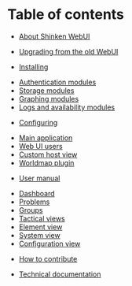 # Table of contents
* [About Shinken WebUI][home]

* [Upgrading from the old WebUI](upgrade)

* [Installing][installing]
 - [Authentication modules][ins-authenticating]
 - [Storage modules][ins-storing]
 - [Graphing modules][ins-graphing]
 - [Logs and availability modules][ins-logs]

* [Configuring][configuring]
 - [Main application][conf-main]
 - [Web UI users][conf-users]
 - [Custom host view][conf-hostview]
 - [Worldmap plugin][conf-worldmap]

* [User manual][usermanual]
 - [Dashboard][user-dashboard]
 - [Problems][user-problems]
 - [Groups][user-groups]
 - [Tactical views][user-tactical]
 - [Element view][user-element]
 - [System view][user-system]
 - [Configuration view][user-configuration]

* [How to contribute](how-to-contribute)
 - [Technical documentation][dev-design]


[home]: https://github.com/shinken-monitoring/mod-webui/wiki/Home
[installing]: https://github.com/shinken-monitoring/mod-webui/wiki/Installation
[ins-main]: https://github.com/shinken-monitoring/mod-webui/wiki/Installing-Shinken-WebUI
[ins-authenticating]: https://github.com/shinken-monitoring/mod-webui/wiki/Installing-WebUI-authentication-modules
[ins-storing]: https://github.com/shinken-monitoring/mod-webui/wiki/Installing-WebUI-storage-modules
[ins-graphing]: https://github.com/shinken-monitoring/mod-webui/wiki/Installing-WebUI-graph-modules
[ins-logs]: https://github.com/shinken-monitoring/mod-webui/wiki/Installing-WebUI-logs-and-availability-modules
[configuring]: https://github.com/shinken-monitoring/mod-webui/wiki/Configuration
[conf-main]: https://github.com/shinken-monitoring/mod-webui/wiki/Configuration---Main-parameters
[conf-users]: https://github.com/shinken-monitoring/mod-webui/wiki/Configuration---WebUI-Users 
[conf-hostview]: https://github.com/shinken-monitoring/mod-webui/wiki/Configuration---custom-host-view
[conf-worldmap]: https://github.com/shinken-monitoring/mod-webui/wiki/Configuration---Worldmap
[development]: https://github.com/shinken-monitoring/mod-webui/wiki/Development
[dev-design]: https://github.com/shinken-monitoring/mod-webui/wiki/Design
[dev-contributing]: https://github.com/shinken-monitoring/mod-webui/wiki/Contributing
[usermanual]: https://github.com/shinken-monitoring/mod-webui/wiki/User-manual
[user-dashboard]: https://github.com/shinken-monitoring/mod-webui/wiki/User-manual-Dashboard
[user-problems]: https://github.com/shinken-monitoring/mod-webui/wiki/User-manual-Problems
[user-groups]: https://github.com/shinken-monitoring/mod-webui/wiki/User-manual-Groups
[user-tactical]: https://github.com/shinken-monitoring/mod-webui/wiki/User-manual-Tactical-views
[user-element]: https://github.com/shinken-monitoring/mod-webui/wiki/User-manual-Element-view
[user-system]: https://github.com/shinken-monitoring/mod-webui/wiki/User-manual-System
[user-configuration]: https://github.com/shinken-monitoring/mod-webui/wiki/User-manual-Configuration